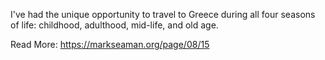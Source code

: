 I've had the unique opportunity to travel to Greece during all four seasons of life: childhood, adulthood, mid-life, and
old age.

Read More: https://markseaman.org/page/08/15

